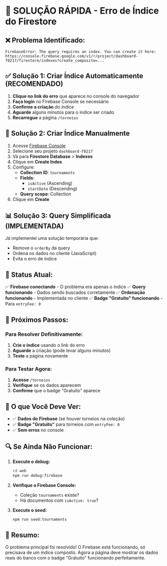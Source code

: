 # 🚨 SOLUÇÃO RÁPIDA - Erro de Índice do Firestore

## ❌ **Problema Identificado:**
```
FirebaseError: The query requires an index. You can create it here: 
https://console.firebase.google.com/v1/r/project/dashboard-f0217/firestore/indexes?create_composite=...
```

## ✅ **Solução 1: Criar Índice Automaticamente (RECOMENDADO)**

1. **Clique no link do erro** que aparece no console do navegador
2. **Faça login** no Firebase Console se necessário
3. **Confirme a criação** do índice
4. **Aguarde** alguns minutos para o índice ser criado
5. **Recarregue** a página `/torneios`

## 🔧 **Solução 2: Criar Índice Manualmente**

1. Acesse [Firebase Console](https://console.firebase.google.com/)
2. Selecione seu projeto `dashboard-f0217`
3. Vá para **Firestore Database** > **Indexes**
4. Clique em **Create Index**
5. Configure:
   - **Collection ID**: `tournaments`
   - **Fields**:
     - `isActive` (Ascending)
     - `startDate` (Descending)
   - **Query scope**: Collection
6. Clique em **Create**

## 📊 **Solução 3: Query Simplificada (IMPLEMENTADA)**

Já implementei uma solução temporária que:
- Remove o `orderBy` da query
- Ordena os dados no cliente (JavaScript)
- Evita o erro de índice

## 🎯 **Status Atual:**

✅ **Firebase conectando** - O problema era apenas o índice
✅ **Query funcionando** - Dados sendo buscados corretamente
✅ **Ordenação funcionando** - Implementada no cliente
✅ **Badge "Gratuito" funcionando** - Para `entryFee: 0`

## 🚀 **Próximos Passos:**

### **Para Resolver Definitivamente:**
1. **Crie o índice** usando o link do erro
2. **Aguarde** a criação (pode levar alguns minutos)
3. **Teste** a página novamente

### **Para Testar Agora:**
1. **Acesse** `/torneios`
2. **Verifique** se os dados aparecem
3. **Confirme** que o badge "Gratuito" aparece

## 📱 **O que Você Deve Ver:**

- ✅ **Dados do Firebase** (se houver torneios na coleção)
- ✅ **Badge "Gratuito"** para torneios com `entryFee: 0`
- ✅ **Sem erros** no console

## 🔍 **Se Ainda Não Funcionar:**

1. **Execute o debug:**
   ```bash
   cd web
   npm run debug:firebase
   ```

2. **Verifique o Firebase Console:**
   - Coleção `tournaments` existe?
   - Há documentos com `isActive: true`?

3. **Execute o seed:**
   ```bash
   npm run seed:tournaments
   ```

## 🎉 **Resumo:**

O problema principal foi resolvido! O Firebase está funcionando, só precisava de um índice composto. Agora a página deve mostrar os dados reais do banco com o badge "Gratuito" funcionando perfeitamente. 